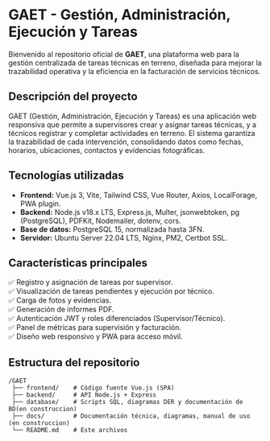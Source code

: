 # GAET - Gestión, Administración, Ejecución y Tareas

Bienvenido al repositorio oficial de **GAET**, una plataforma web para la gestión centralizada de tareas técnicas en terreno, diseñada para mejorar la trazabilidad operativa y la eficiencia en la facturación de servicios técnicos.

## Descripción del proyecto

GAET (Gestión, Administración, Ejecución y Tareas) es una aplicación web responsiva que permite a supervisores crear y asignar tareas técnicas, y a técnicos registrar y completar actividades en terreno. El sistema garantiza la trazabilidad de cada intervención, consolidando datos como fechas, horarios, ubicaciones, contactos y evidencias fotográficas.

## Tecnologías utilizadas

- **Frontend:** Vue.js 3, Vite, Tailwind CSS, Vue Router, Axios, LocalForage, PWA plugin.
- **Backend:** Node.js v18.x LTS, Express.js, Multer, jsonwebtoken, pg (PostgreSQL), PDFKit, Nodemailer, dotenv, cors.
- **Base de datos:** PostgreSQL 15, normalizada hasta 3FN.
- **Servidor:** Ubuntu Server 22.04 LTS, Nginx, PM2, Certbot SSL.

## Características principales

✅ Registro y asignación de tareas por supervisor.  
✅ Visualización de tareas pendientes y ejecución por técnico.  
✅ Carga de fotos y evidencias.  
✅ Generación de informes PDF.  
✅ Autenticación JWT y roles diferenciados (Supervisor/Técnico).  
✅ Panel de métricas para supervisión y facturación.  
✅ Diseño web responsivo y PWA para acceso móvil.  

## Estructura del repositorio

```plaintext
/GAET
 ├── frontend/    # Código fuente Vue.js (SPA)
 ├── backend/     # API Node.js + Express
 ├── database/    # Scripts SQL, diagramas DER y documentación de BD(en construccion)
 ├── docs/        # Documentación técnica, diagramas, manual de uso (en construccion)
 └── README.md    # Este archivos
